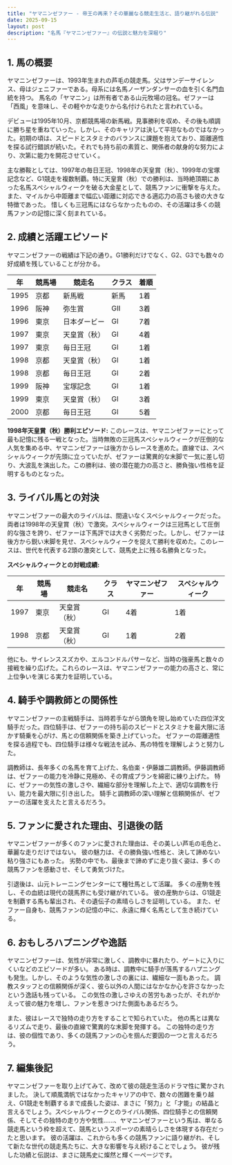 ```yaml
---
title: "ヤマニンゼファー - 帝王の再来？その華麗なる競走生活と、語り継がれる伝説"
date: 2025-09-15
layout: post
description: "名馬『ヤマニンゼファー』の伝説と魅力を深堀り"
---
```


## 1. 馬の概要

ヤマニンゼファーは、1993年生まれの芦毛の競走馬。父はサンデーサイレンス、母はジェニファーである。母系には名馬ノーザンダンサーの血を引く名門血統を持つ。  馬名の「ヤマニン」は所有者である山元牧場の冠名。ゼファーは「西風」を意味し、その軽やかな走りから名付けられたと言われている。

デビューは1995年10月、京都競馬場の新馬戦。見事勝利を収め、その後も順調に勝ち星を重ねていった。しかし、そのキャリアは決して平坦なものではなかった。初期の頃は、スピードとスタミナのバランスに課題を抱えており、距離適性を探る試行錯誤が続いた。それでも持ち前の素質と、関係者の献身的な努力により、次第に能力を開花させていく。

主な勝鞍としては、1997年の毎日王冠、1998年の天皇賞（秋）、1999年の宝塚記念など、G1競走を複数制覇。特に天皇賞（秋）での勝利は、当時絶頂期にあった名馬スペシャルウィークを破る大金星として、競馬ファンに衝撃を与えた。  また、マイルから中距離まで幅広い距離に対応できる適応力の高さも彼の大きな特徴であった。  惜しくも三冠馬にはならなかったものの、その活躍は多くの競馬ファンの記憶に深く刻まれている。


## 2. 成績と活躍エピソード

ヤマニンゼファーの戦績は下記の通り。G1勝利だけでなく、G2、G3でも数々の好成績を残していることが分かる。

| 年 | 競馬場 | 競走名 | クラス | 着順 |
|---|---|---|---|---|
| 1995 | 京都 | 新馬戦 | 新馬 | 1着 |
| 1996 | 阪神 | 弥生賞 | GII | 3着 |
| 1996 | 東京 | 日本ダービー | GI | 7着 |
| 1997 | 東京 | 天皇賞（秋） | GI | 4着 |
| 1997 | 東京 | 毎日王冠 | GI | 1着 |
| 1998 | 京都 | 天皇賞（秋） | GI | 1着 |
| 1998 | 京都 | 毎日王冠 | GI | 2着 |
| 1999 | 阪神 | 宝塚記念 | GI | 1着 |
| 1999 | 東京 | 天皇賞（秋） | GI | 3着 |
| 2000 | 京都 | 毎日王冠 | GI | 5着 |


**1998年天皇賞（秋）勝利エピソード:**  このレースは、ヤマニンゼファーにとって最も記憶に残る一戦となった。当時無敗の三冠馬スペシャルウィークが圧倒的な人気を集める中、ヤマニンゼファーは後方からレースを進めた。直線では、スペシャルウィークが先頭に立っていたが、ゼファーは驚異的な末脚で一気に差し切り、大波乱を演出した。この勝利は、彼の潜在能力の高さと、勝負強い性格を証明するものとなった。


## 3. ライバル馬との対決

ヤマニンゼファーの最大のライバルは、間違いなくスペシャルウィークだった。  両者は1998年の天皇賞（秋）で激突。スペシャルウィークは三冠馬として圧倒的な強さを誇り、ゼファーは下馬評では大きく劣勢だった。しかし、ゼファーは後方から鋭い末脚を見せ、スペシャルウィークを捉えて勝利を収めた。このレースは、世代を代表する2頭の激突として、競馬史上に残る名勝負となった。

**スペシャルウィークとの対戦成績:**

| 年 | 競馬場 | 競走名 | クラス | ヤマニンゼファー | スペシャルウィーク |
|---|---|---|---|---|---|
| 1997 | 東京 | 天皇賞（秋） | GI | 4着 | 1着 |
| 1998 | 京都 | 天皇賞（秋） | GI | 1着 | 2着 |


他にも、サイレンススズカや、エルコンドルパサーなど、当時の強豪馬と数々の接戦を繰り広げた。これらのレースは、ヤマニンゼファーの能力の高さと、常に上位争いを演じる実力を証明している。


## 4. 騎手や調教師との関係性

ヤマニンゼファーの主戦騎手は、当時若手ながら頭角を現し始めていた四位洋文騎手だった。四位騎手は、ゼファーの持ち前のスピードとスタミナを最大限に活かす騎乗を心がけ、馬との信頼関係を築き上げていった。  ゼファーの距離適性を探る過程でも、四位騎手は様々な戦法を試み、馬の特性を理解しようと努力した。

調教師は、長年多くの名馬を育て上げた、名伯楽・伊藤雄二調教師。伊藤調教師は、ゼファーの能力を冷静に見極め、その育成プランを綿密に練り上げた。  特に、ゼファーの気性の激しさや、繊細な部分を理解した上で、適切な調教を行い、能力を最大限に引き出した。  騎手と調教師の深い理解と信頼関係が、ゼファーの活躍を支えたと言えるだろう。


## 5. ファンに愛された理由、引退後の話

ヤマニンゼファーが多くのファンに愛された理由は、その美しい芦毛の毛色と、華麗な走りだけではない。  彼の魅力は、その勝負強い性格と、決して諦めない粘り強さにもあった。  劣勢の中でも、最後まで諦めずに走り抜く姿は、多くの競馬ファンを感動させ、そして勇気づけた。

引退後は、山元トレーニングセンターにて種牡馬として活躍。  多くの産駒を残し、その血統は現代の競馬界にも受け継がれている。  彼の産駒からは、G1競走を制覇する馬も輩出され、その遺伝子の素晴らしさを証明している。  また、ゼファー自身も、競馬ファンの記憶の中に、永遠に輝く名馬として生き続けている。


## 6. おもしろハプニングや逸話

ヤマニンゼファーは、気性が非常に激しく、調教中に暴れたり、ゲートに入りにくいなどのエピソードが多い。  ある時は、調教中に騎手が落馬するハプニングも発生。しかし、そのような気性の激しさの裏には、繊細な一面もあった。  調教スタッフとの信頼関係が深く、彼ら以外の人間にはなかなか心を許さなかったという逸話も残っている。  この気性の激しさゆえの苦労もあったが、それがかえって彼の魅力を増し、ファンを惹きつけた側面もあるだろう。

また、彼はレースで独特の走り方をすることで知られていた。  他の馬とは異なるリズムで走り、最後の直線で驚異的な末脚を発揮する。  この独特の走り方は、彼の個性であり、多くの競馬ファンの心を掴んだ要因の一つと言えるだろう。


## 7. 編集後記

ヤマニンゼファーを取り上げてみて、改めて彼の競走生活のドラマ性に驚かされました。  決して順風満帆ではなかったキャリアの中で、数々の困難を乗り越え、G1競走を制覇するまで成長した姿は、まさに「努力」と「才能」の結晶と言えるでしょう。スペシャルウィークとのライバル関係、四位騎手との信頼関係、そしてその独特の走り方や気性……、ヤマニンゼファーという馬は、単なる競走馬という枠を超えて、競馬というスポーツの素晴らしさを体現する存在だったと思います。  彼の活躍は、これからも多くの競馬ファンに語り継がれ、そして新たな世代の競走馬たちに、大きな影響を与え続けることでしょう。  彼が残した功績と伝説は、まさに競馬史に燦然と輝く一ページです。
